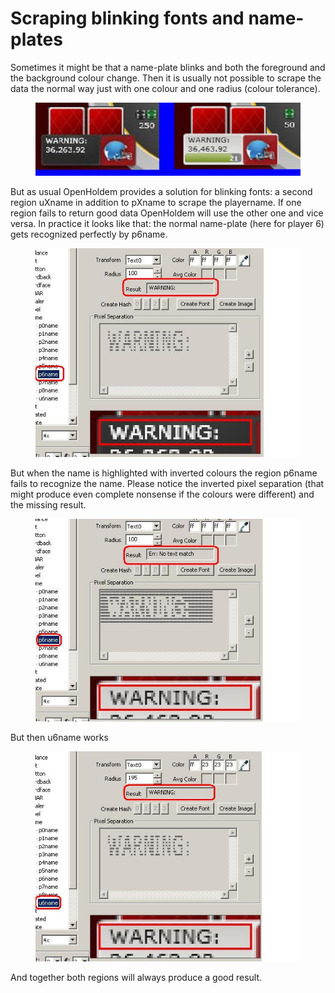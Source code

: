 # Scraping blinking fonts and name-plates

Sometimes it might be that a name-plate blinks and both the foreground
and the background colour change. Then it is usually not possible to
scrape the data the normal way just with one colour and one radius
(colour tolerance).

<figure>
<img src="images/openholdem/expert_tricks/blinking_01.jpg" />
</figure>

But as usual OpenHoldem provides a solution for blinking fonts: a second
region uXname in addition to pXname to scrape the playername. If one
region fails to return good data OpenHoldem will use the other one and
vice versa. In practice it looks like that: the normal name-plate (here
for player 6) gets recognized perfectly by p6name.

<figure>
<img src="images/openholdem/expert_tricks/blinking_p6_working_02.jpg" />
</figure>

But when the name is highlighted with inverted colours the region p6name
fails to recognize the name. Please notice the inverted pixel separation
(that might produce even complete nonsense if the colours were
different) and the missing result.

<figure>
<img src="images/openholdem/expert_tricks/blinking_p6_not_working_03.jpg" />
</figure>

But then u6name works

<figure>
<img src="images/openholdem/expert_tricks/blinking_u6_working_04.jpg" />
</figure>

And together both regions will always produce a good result.
